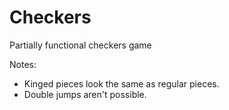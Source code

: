 Checkers
========
Partially functional checkers game

Notes:
- Kinged pieces look the same as regular pieces.
- Double jumps aren't possible.
